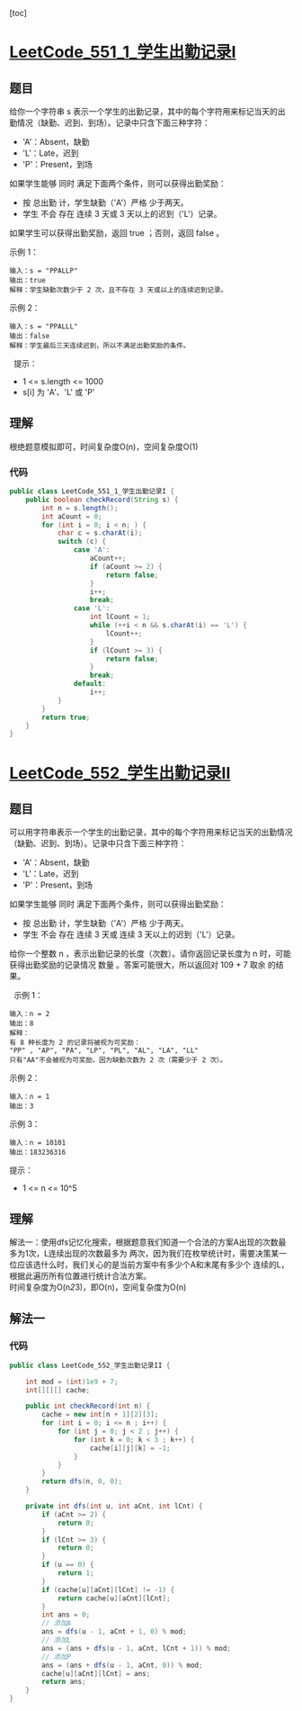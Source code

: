 [toc]

# [LeetCode_551_1_学生出勤记录I](https://leetcode-cn.com/problems/student-attendance-record-i/)
## 题目
给你一个字符串 s 表示一个学生的出勤记录，其中的每个字符用来标记当天的出勤情况（缺勤、迟到、到场）。记录中只含下面三种字符：

* 'A'：Absent，缺勤
* 'L'：Late，迟到
* 'P'：Present，到场

如果学生能够 同时 满足下面两个条件，则可以获得出勤奖励：

* 按 总出勤 计，学生缺勤（'A'）严格 少于两天。
* 学生 不会 存在 连续 3 天或 3 天以上的迟到（'L'）记录。

如果学生可以获得出勤奖励，返回 true ；否则，返回 false 。

示例 1：
```
输入：s = "PPALLP"
输出：true
解释：学生缺勤次数少于 2 次，且不存在 3 天或以上的连续迟到记录。
```

示例 2：
```
输入：s = "PPALLL"
输出：false
解释：学生最后三天连续迟到，所以不满足出勤奖励的条件。
```
 
提示：

* 1 <= s.length <= 1000
* s[i] 为 'A'、'L' 或 'P'

## 理解
根绝题意模拟即可，时间复杂度O(n)，空间复杂度O(1)

### 代码
```java
public class LeetCode_551_1_学生出勤记录I {
    public boolean checkRecord(String s) {
        int n = s.length();
        int aCount = 0;
        for (int i = 0; i < n; ) {
            char c = s.charAt(i);
            switch (c) {
                case 'A':
                    aCount++;
                    if (aCount >= 2) {
                        return false;
                    }
                    i++;
                    break;
                case 'L':
                    int lCount = 1;
                    while (++i < n && s.charAt(i) == 'L') {
                        lCount++;
                    }
                    if (lCount >= 3) {
                        return false;
                    }
                    break;
                default:
                    i++;
            }
        }
        return true;
    }
}
```

# [LeetCode_552_学生出勤记录II](https://leetcode-cn.com/problems/student-attendance-record-ii/)
## 题目
可以用字符串表示一个学生的出勤记录，其中的每个字符用来标记当天的出勤情况（缺勤、迟到、到场）。记录中只含下面三种字符：
* 'A'：Absent，缺勤
* 'L'：Late，迟到
* 'P'：Present，到场

如果学生能够 同时 满足下面两个条件，则可以获得出勤奖励：

* 按 总出勤 计，学生缺勤（'A'）严格 少于两天。
* 学生 不会 存在 连续 3 天或 连续 3 天以上的迟到（'L'）记录。

给你一个整数 n ，表示出勤记录的长度（次数）。请你返回记录长度为 n 时，可能获得出勤奖励的记录情况 数量 。答案可能很大，所以返回对 109 + 7 取余 的结果。

 
示例 1：
```
输入：n = 2
输出：8
解释：
有 8 种长度为 2 的记录将被视为可奖励：
"PP" , "AP", "PA", "LP", "PL", "AL", "LA", "LL" 
只有"AA"不会被视为可奖励，因为缺勤次数为 2 次（需要少于 2 次）。
```

示例 2：
```
输入：n = 1
输出：3
```

示例 3：
```
输入：n = 10101
输出：183236316
```

提示：

* 1 <= n <= 10^5

## 理解
解法一：使用dfs记忆化搜索，根据题意我们知道一个合法的方案A出现的次数最多为1次，L连续出现的次数最多为
两次，因为我们在枚举统计时，需要决策某一位应该选什么时，我们关心的是当前方案中有多少个A和末尾有多少个
连续的L，根据此遍历所有位置进行统计合法方案。  
时间复杂度为O(n*2*3)，即O(n)，空间复杂度为O(n)


## 解法一
### 代码
```java
public class LeetCode_552_学生出勤记录II {

    int mod = (int)1e9 + 7;
    int[][][] cache;

    public int checkRecord(int n) {
        cache = new int[n + 1][2][3];
        for (int i = 0; i <= n ; i++) {
            for (int j = 0; j < 2 ; j++) {
                for (int k = 0; k < 3 ; k++) {
                    cache[i][j][k] = -1;
                }
            }
        }
        return dfs(n, 0, 0);
    }

    private int dfs(int u, int aCnt, int lCnt) {
        if (aCnt >= 2) {
            return 0;
        }
        if (lCnt >= 3) {
            return 0;
        }
        if (u == 0) {
            return 1;
        }
        if (cache[u][aCnt][lCnt] != -1) {
            return cache[u][aCnt][lCnt];
        }
        int ans = 0;
        // 添加A
        ans = dfs(u - 1, aCnt + 1, 0) % mod;
        // 添加L
        ans = (ans + dfs(u - 1, aCnt, lCnt + 1)) % mod;
        // 添加P
        ans = (ans + dfs(u - 1, aCnt, 0)) % mod;
        cache[u][aCnt][lCnt] = ans;
        return ans;
    }
}

```